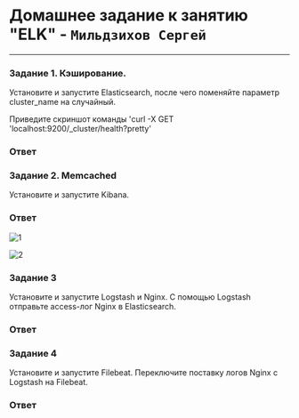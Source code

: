 # Домашнее задание к занятию "ELK" - `Мильдзихов Сергей`


   
---

### Задание 1. Кэширование.

Установите и запустите Elasticsearch, после чего поменяйте параметр cluster_name на случайный.

Приведите скриншот команды 'curl -X GET 'localhost:9200/_cluster/health?pretty'


### Ответ


### Задание 2. Memcached

Установите и запустите Kibana.

### Ответ



![1](11111.png)

![2](22222.png)

### Задание 3

Установите и запустите Logstash и Nginx. С помощью Logstash отправьте access-лог Nginx в Elasticsearch.

### Ответ



### Задание 4

Установите и запустите Filebeat. Переключите поставку логов Nginx с Logstash на Filebeat.


### Ответ


